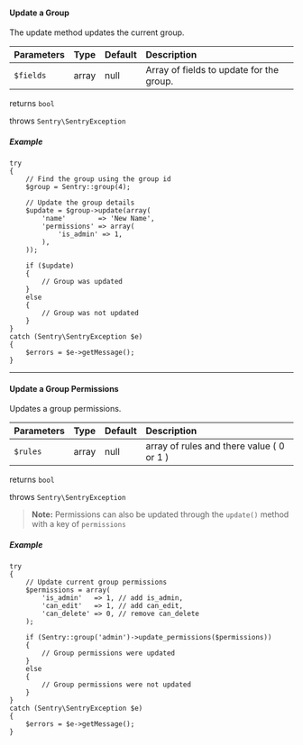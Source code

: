 #### Update a Group

The update method updates the current group.

Parameters                   | Type            | Default       | Description
:--------------------------- | :-------------- | :------------ | :--------------
`$fields`                    | array           | null          | Array of fields to update for the group.

returns `bool`

throws `Sentry\SentryException`

##### Example

	try
	{
		// Find the group using the group id
		$group = Sentry::group(4);

		// Update the group details
		$update = $group->update(array(
			'name'        => 'New Name',
			'permissions' => array(
				'is_admin' => 1,
			),
		));

		if ($update)
		{
			// Group was updated
		}
		else
		{
			// Group was not updated
		}
	}
	catch (Sentry\SentryException $e)
	{
		$errors = $e->getMessage();
	}

----------

#### Update a Group Permissions

Updates a group permissions.

Parameters                   | Type            | Default       | Description
:--------------------------- | :-------------- | :------------ | :--------------
`$rules`                     | array           | null          | array of rules and there value ( 0 or 1 )

returns `bool`

throws `Sentry\SentryException`

> **Note:** Permissions can also be updated through the `update()` method with a key of `permissions`

##### Example

	try
	{
		// Update current group permissions
		$permissions = array(
			'is_admin'   => 1, // add is_admin,
			'can_edit'   => 1, // add can_edit,
			'can_delete' => 0, // remove can_delete
		);

		if (Sentry::group('admin')->update_permissions($permissions))
		{
			// Group permissions were updated
		}
		else
		{
			// Group permissions were not updated
		}
	}
	catch (Sentry\SentryException $e)
	{
		$errors = $e->getMessage();
	}
